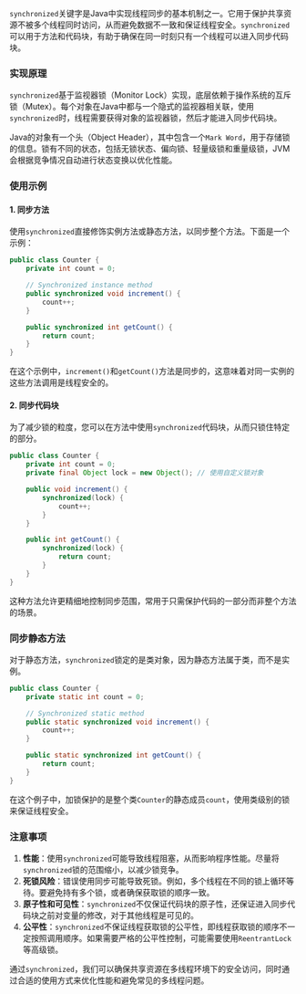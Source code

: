 `synchronized`关键字是Java中实现线程同步的基本机制之一。它用于保护共享资源不被多个线程同时访问，从而避免数据不一致和保证线程安全。`synchronized`可以用于方法和代码块，有助于确保在同一时刻只有一个线程可以进入同步代码块。

### 实现原理
`synchronized`基于监视器锁（Monitor Lock）实现，底层依赖于操作系统的互斥锁（Mutex）。每个对象在Java中都与一个隐式的监视器相关联，使用`synchronized`时，线程需要获得对象的监视器锁，然后才能进入同步代码块。

Java的对象有一个头（Object Header），其中包含一个`Mark Word`，用于存储锁的信息。锁有不同的状态，包括无锁状态、偏向锁、轻量级锁和重量级锁，JVM会根据竞争情况自动进行状态变换以优化性能。

### 使用示例
#### 1. 同步方法
使用`synchronized`直接修饰实例方法或静态方法，以同步整个方法。下面是一个示例：

```java
public class Counter {  
    private int count = 0;  

    // Synchronized instance method  
    public synchronized void increment() {  
        count++;  
    }  

    public synchronized int getCount() {  
        return count;  
    }  
}
```

在这个示例中，`increment()`和`getCount()`方法是同步的，这意味着对同一实例的这些方法调用是线程安全的。

#### 2. 同步代码块
为了减少锁的粒度，您可以在方法中使用`synchronized`代码块，从而只锁住特定的部分。

```java
public class Counter {  
    private int count = 0;  
    private final Object lock = new Object(); // 使用自定义锁对象  

    public void increment() {  
        synchronized(lock) {  
            count++;  
        }  
    }  

    public int getCount() {  
        synchronized(lock) {  
            return count;  
        }  
    }  
}
```

这种方法允许更精细地控制同步范围，常用于只需保护代码的一部分而非整个方法的场景。

### 同步静态方法
对于静态方法，`synchronized`锁定的是类对象，因为静态方法属于类，而不是实例。

```java
public class Counter {  
    private static int count = 0;  

    // Synchronized static method  
    public static synchronized void increment() {  
        count++;  
    }  

    public static synchronized int getCount() {  
        return count;  
    }  
}
```

在这个例子中，加锁保护的是整个类`Counter`的静态成员`count`，使用类级别的锁来保证线程安全。

### 注意事项
1. **性能**：使用`synchronized`可能导致线程阻塞，从而影响程序性能。尽量将`synchronized`锁的范围缩小，以减少锁竞争。
2. **死锁风险**：错误使用同步可能导致死锁。例如，多个线程在不同的锁上循环等待。要避免持有多个锁，或者确保获取锁的顺序一致。
3. **原子性和可见性**：`synchronized`不仅保证代码块的原子性，还保证进入同步代码块之前对变量的修改，对于其他线程是可见的。
4. **公平性**：`synchronized`不保证线程获取锁的公平性，即线程获取锁的顺序不一定按照调用顺序。如果需要严格的公平性控制，可能需要使用`ReentrantLock`等高级锁。

通过`synchronized`，我们可以确保共享资源在多线程环境下的安全访问，同时通过合适的使用方式来优化性能和避免常见的多线程问题。

